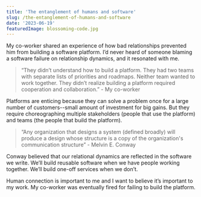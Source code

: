 ```yaml
---
title: 'The entanglement of humans and software'
slug: /the-entanglement-of-humans-and-software
date: '2023-06-19'
featuredImage: blossoming-code.jpg
---
```



My co-worker shared an experience of how bad relationships prevented him from building a software platform. I’d never heard of someone blaming a software failure on relationship dynamics, and it resonated with me. 

> “They didn’t understand how to build a platform. They had two teams with separate lists of priorities and roadmaps. Neither team wanted to work together. They didn’t realize building a platform required cooperation and collaboration.” - My co-worker


Platforms are enticing because they can solve a problem once for a large number of customers--small amount of investment for big gains. But they require choreographing multiple stakeholders (people that use the platform) and teams (the people that build the platform).


> “Any organization that designs a system (defined broadly) will produce a design whose structure is a copy of the organization's communication structure” - Melvin E. Conway


Conway believed that our relational dynamics are reflected in the software we write. We’ll build reusable software when we have people working together. We’ll build one-off services when we don’t.


Human connection is important to me and I want to believe it’s important to my work.
My co-worker was eventually fired for failing to build the platform.
